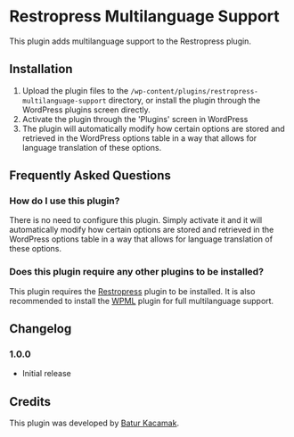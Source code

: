 # Restropress Multilanguage Support

This plugin adds multilanguage support to the Restropress plugin.

## Installation

1. Upload the plugin files to the `/wp-content/plugins/restropress-multilanguage-support` directory, or install the plugin through the WordPress plugins screen directly.
2. Activate the plugin through the 'Plugins' screen in WordPress
3. The plugin will automatically modify how certain options are stored and retrieved in the WordPress options table in a way that allows for language translation of these options.

## Frequently Asked Questions

### How do I use this plugin?

There is no need to configure this plugin. Simply activate it and it will automatically modify how certain options are stored and retrieved in the WordPress options table in a way that allows for language translation of these options.

### Does this plugin require any other plugins to be installed?

This plugin requires the [Restropress](https://restropress.com) plugin to be installed. It is also recommended to install the [WPML](https://wpml.org/) plugin for full multilanguage support.

## Changelog

### 1.0.0
- Initial release

## Credits

This plugin was developed by [Batur Kacamak](https://batur.info/).
